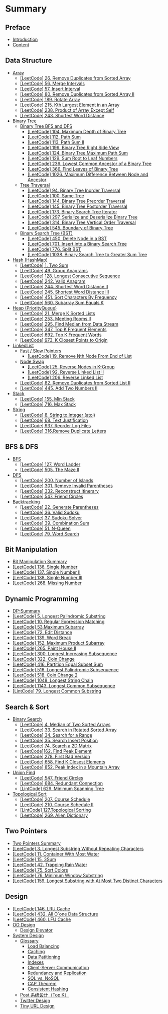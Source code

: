 # Summary

## Preface

* [Introduction](README.md)
* [Content](CONTENT.md)

## Data Structure

* [Array](data-structure/array.md)
  * [\[LeetCode\] 26. Remove Duplicates from Sorted Array](data-structure/array/remove-duplicates-from-sorted-array.md)
  * [\[LeetCode\] 56. Merge Intervals](data-structure/array/merge-intervals.md)
  * [\[LeetCode\] 57. Insert Interval](data-structure/array/insert-interval.md)
  * [\[LeetCode\] 80. Remove Duplicates from Sorted Array II](data-structure/array/remove-duplicates-from-sorted-array-ii.md)
  * [\[LeetCode\] 189. Rotate Array](data-structure/array/rotate-array.md)
  * [\[LeetCode\] 215. Kth Largest Element in an Array](data-structure/array/kth-largest-element-in-an-array.md)
  * [\[LeetCode\] 238. Product of Array Except Self](data-structure/array/product-of-array-except-self.md)
  * [\[LeetCode\] 243. Shortest Word Distance](data-structure/array/shortest-word-distance.md)
* [Binary Tree](data-structure/binary-tree.md)
  * [Binary Tree BFS and DFS](data-structure/binary-tree/binary-tree-bfs-and-dfs.md)
    * [\[LeetCode\] 104. Maximum Depth of Binary Tree](data-structure/binary-tree/binary-tree-bfs-and-dfs/maximum-depth-of-binary-tree.md)
    * [\[LeetCode\] 112. Path Sum](data-structure/binary-tree/binary-tree-bfs-and-dfs/path-sum.md)
    * [\[LeetCode\] 113. Path Sum II](data-structure/binary-tree/binary-tree-bfs-and-dfs/path-sum-ii.md)
    * [\[LeetCode\] 199. Binary Tree Right Side View](data-structure/binary-tree/binary-tree-bfs-and-dfs/binary-tree-right-side-view.md)
    * [\[LeetCode\] 124. Binary Tree Maximum Path Sum](data-structure/binary-tree/binary-tree-bfs-and-dfs/binary-tree-maximum-path-sum.md)
    * [\[LeetCode\] 129. Sum Root to Leaf Numbers](data-structure/binary-tree/binary-tree-bfs-and-dfs/sum-root-to-leaf-numbers.md)
    * [\[LeetCode\] 236. Lowest Common Ancestor of a Binary Tree](data-structure/binary-tree/binary-tree-bfs-and-dfs/lowest-common-ancestor-of-a-binary-tree.md)
    * [\[LeetCode\] 366. Find Leaves of Binary Tree ](data-structure/binary-tree/binary-tree-bfs-and-dfs/find-leaves-of-binary-tree.md)
    * [\[LeetCode\] 1026. Maximum Difference Between Node and Ancestor](data-structure/binary-tree/binary-tree-bfs-and-dfs/maximum-difference-between-node-and-ancestor.md)
  * [Tree Traversal](data-structure/binary-tree/tree-traversal.md)
    * [\[LeetCode\] 94. Binary Tree Inorder Traversal](data-structure/binary-tree/tree-traversal/binary-tree-inorder-traversal.md)
    * [\[LeetCode\] 100. Same Tree](data-structure/binary-tree/tree-traversal/same-tree.md)
    * [\[LeetCode\] 144. Binary Tree Preorder Traversal](data-structure/binary-tree/tree-traversal/binary-tree-preorder-traversal.md)
    * [\[LeetCode\] 145. Binary Tree Postorder Traversal](data-structure/binary-tree/tree-traversal/binary-tree-postorder-traversal.md)
    * [\[LeetCode\] 173. Binary Search Tree Iterator](data-structure/binary-tree/tree-traversal/leetcode-173-binary-search-tree-iterator.md)
    * [\[LeetCode\] 297. Serialize and Deserialize Binary Tree](data-structure/binary-tree/tree-traversal/serialize-and-deserialize-binary-tree.md)
    * [\[LeetCode\] 314. Binary Tree Vertical Order Traversal](data-structure/binary-tree/tree-traversal/binary-tree-vertical-order-traversal.md)
    * [\[LeetCode\] 545. Boundary of Binary Tree](data-structure/binary-tree/tree-traversal/boundary-of-binary-tree.md)
  * [Binary Search Tree \(BST\)](data-structure/binary-tree/binary-search-tree-bst.md)
    * [\[LeetCode\] 450. Delete Node in a BST](data-structure/binary-tree/binary-search-tree-bst/delete-node-in-a-bst.md)
    * [\[LeetCode\] 701. Insert into a Binary Search Tree](data-structure/binary-tree/binary-search-tree-bst/insert-into-a-binary-search-tree.md)
    * [\[LeetCode\] 776. Split BST](data-structure/binary-tree/binary-search-tree-bst/split-bst.md)
    * [\[LeetCode\] 1038. Binary Search Tree to Greater Sum Tree](data-structure/binary-tree/binary-search-tree-bst/binary-search-tree-to-greater-sum-tree.md)
* [Hash \(HashMap\)](data-structure/hash-hashmap.md)
  * [\[LeetCode\] 1. Two Sum](data-structure/hash-hashmap/two-sum.md)
  * [\[LeetCode\] 49. Group Anagrams](data-structure/hash-hashmap/group-anagrams.md)
  * [\[LeetCode\] 128. Longest Consecutive Sequence](data-structure/hash-hashmap/longest-consecutive-sequence.md)
  * [\[LeetCode\] 242. Valid Anagram](data-structure/hash-hashmap/valid-anagram.md)
  * [\[LeetCode\] 244. Shortest Word Distance II](data-structure/hash-hashmap/shortest-word-distance-ii.md)
  * [\[LeetCode\] 245. Shortest Word Distance III](data-structure/hash-hashmap/shortest-word-distance-iii.md)
  * [\[LeetCode\] 451. Sort Characters By Frequency](data-structure/hash-hashmap/sort-characters-by-frequency.md)
  * [\[LeetCode\] 560. Subarray Sum Equals K](data-structure/hash-hashmap/subarray-sum-equals-k.md)
* [Heap \(PriorityQueue\)](data-structure/heap-priorityqueue.md)
  * [\[LeetCode\] 21. Merge K Sorted Lists](data-structure/heap-priorityqueue/merge-k-sorted-lists.md)
  * [\[LeetCode\] 253. Meeting Rooms II](data-structure/heap-priorityqueue/meeting-rooms-ii.md)
  * [\[LeetCode\] 295. Find Median from Data Stream](data-structure/heap-priorityqueue/find-median-from-data-stream.md)
  * [\[LeetCode\] 347. Top K Frequent Elements](data-structure/heap-priorityqueue/top-k-frequent-elements.md)
  * [\[LeetCode\] 692. Top K Frequent Words](data-structure/heap-priorityqueue/top-k-frequent-words.md)
  * [\[LeetCode\] 973. K Closest Points to Origin](data-structure/heap-priorityqueue/k-closest-points-to-origin.md)
* [LinkedList](data-structure/linkedlist.md)
  * [Fast / Slow Pointers](data-structure/linkedlist/fast-slow-pointers.md)
    * [\[LeetCode\] 19. Remove Nth Node From End of List](data-structure/linkedlist/fast-slow-pointers/remove-nth-node-from-end-of-list.md)
  * [Node Swap](data-structure/linkedlist/node-swap.md)
    * [\[LeetCode\]  25. Reverse Nodes in K-Group](data-structure/linkedlist/node-swap/reverse-nodes-in-k-group.md)
    * [\[LeetCode\] 92. Reverse Linked List II](data-structure/linkedlist/node-swap/reverse-linked-list-ii.md)
    * [\[LeetCode\]  206. Reverse Linked List](data-structure/linkedlist/node-swap/reverse-linked-list.md)
  * [\[LeetCode\] 82. Remove Duplicates from Sorted List II](data-structure/linkedlist/remove-duplicates-from-sorted-list-ii.md)
  * [\[LeetCode\] 445. Add Two Numbers II](data-structure/linkedlist/add-two-numbers-ii.md)
* [Stack](data-structure/stack.md)
  * [\[LeetCode\] 155. Min Stack](data-structure/stack/min-stack.md)
  * [\[LeetCode\] 716. Max Stack](data-structure/stack/max-stack.md)
* [String](data-structure/string.md)
  * [\[LeetCode\] 8. String to Integer \(atoi\)](data-structure/string/string-to-integer-atoi.md)
  * [\[LeetCode\] 68. Text Justification](data-structure/string/text-justification.md)
  * [\[LeetCode\] 937. Reorder Log Files](data-structure/string/reorder-log-files.md)
  * [\[LeetCode\] 316.Remove Duplicate Letters](data-structure/string/remove-duplicate-letters.md)

## BFS & DFS

* [BFS](bfs-and-dfs/bfs-summary.md)
  * [\[LeetCode\] 127. Word Ladder](bfs-and-dfs/bfs/word-ladder.md)
  * [\[LeetCode\] 505. The Maze II](bfs-and-dfs/bfs/the-maze-ii.md)
* [DFS](bfs-and-dfs/dfs-summary.md)
  * [\[LeetCode\] 200. Number of Islands](bfs-and-dfs/dfs/number-of-islands.md)
  * [\[LeetCode\] 301. Remove Invalid Parentheses](bfs-and-dfs/dfs/remove-invalid-parentheses.md)
  * [\[LeetCode\] 332. Reconstruct Itinerary](bfs-and-dfs/dfs/reconstruct-itinerary.md)
  * [\[LeetCode\] 547. Friend Circles](bfs-and-dfs/dfs/friend-circles.md)
* [Backtracking](bfs-and-dfs/backtracking.md)
  * [\[LeetCode\] 22. Generate Parentheses](bfs-and-dfs/backtracking/generate-parentheses.md)
  * [\[LeetCode\] 36. Valid Sudoku](bfs-and-dfs/backtracking/valid-sudoku.md)
  * [\[LeetCode\] 37. Sudoku Solver](bfs-and-dfs/backtracking/sudoku-solver.md)
  * [\[LeetCode\] 39. Combination Sum](bfs-and-dfs/backtracking/combination-sum.md)
  * [\[LeetCode\] 51. N-Queen](bfs-and-dfs/backtracking/n-queen.md)
  * [\[LeetCode\] 79. Word Search](bfs-and-dfs/backtracking/word-search.md)

## Bit Manipulation

* [Bit Manipulation Summary](bit-manipulation/summary.md)
* [\[LeetCode\] 136. Single Number](bit-manipulation/single-number.md)
* [\[LeetCode\] 137. Single Number II](bit-manipulation/single-number-ii.md)
* [\[LeetCode\] 138. Single Number III](bit-manipulation/single-number-iii.md)
* [\[LeetCode\] 268. Missing Number](bit-manipulation/missing-number.md)

## Dynamic Programming

* [DP-Summary](dynamic-programming/summary.md)
* [\[LeetCode\] 5. Longest Palindromic Substring](dynamic-programming/longest-palindromic-substring.md)
* [\[LeetCode\] 10. Regular Expression Matching](dynamic-programming/regular-expression-matching.md)
* [\[LeetCode\] 53.Maximum Subarray](dynamic-programming/maximum-subarray.md)
* [\[LeetCode\] 72. Edit Distance](dynamic-programming/edit-distance.md)
* [\[LeetCode\] 139. Word Break](dynamic-programming/word-break.md)
* [\[LeetCode\] 152. Maximum Product Subarray](dynamic-programming/maximum-product-subarray.md)
* [\[LeetCode\] 265. Paint House II](dynamic-programming/paint-house-ii.md)
* [\[LeetCode\] 300. Longest Increasing Subsequence](dynamic-programming/longest-increasing-subsequence.md)
* [\[LeetCode\] 322. Coin Change](dynamic-programming/coin-change.md)
* [\[LeetCode\] 416. Partition Equal Subset Sum](dynamic-programming/partition-equal-subset-sum.md)
* [\[LeetCode\] 516. Longest Palindromic Subsequence](dynamic-programming/longest-palindromic-subsequence.md)
* [\[LeetCode\] 518. Coin Change 2](dynamic-programming/coin-change-2.md)
* [\[LeetCode\] 1048. Longest String Chain](dynamic-programming/longest-string-chain.md)
* [\[LeetCode\] 1143. Longest Common Subsequence](dynamic-programming/longest-common-subsequence.md)
* [\[LintCode\] 79. Longest Common Substring](dynamic-programming/longest-common-substring.md)

## Search & Sort

* [Binary Search](search/binary-search.md)
  * [\[LeetCode\] 4. Median of Two Sorted Arrays](search/binary-search/median-of-two-sorted-array.md)
  * [\[LeetCode\] 33. Search in Rotated Sorted Array](search/binary-search/search-in-rotated-sorted-array.md)
  * [\[LeetCode\] 34. Search for a Range](search/binary-search/search-for-a-range.md)
  * [\[LeetCode\] 35. Search Insert Position](search/binary-search/search-insert-position.md)
  * [\[LeetCode\] 74. Search a 2D Matrix](search/binary-search/search-a-2d-matrix.md)
  * [\[LeetCode\]162. Find Peak Element](search/binary-search/find-peak-element.md)
  * [\[LeetCode\] 278. First Bad Version](search/binary-search/first-bad-version.md)
  * [\[LeetCode\] 658. Find K Closest Elements](search/binary-search/find-k-closest-elements.md)
  * [\[LeetCode\] 852. Peak Index in a Mountain Array](search/binary-search/peak-index-in-a-mountain-array.md)
* [Union Find](search/union-find.md)
  * [\[LeetCode\] 547. Friend Circles](search/union-find/friend-circles.md)
  * [\[LeetCode\] 684. Redundant Connection](search/union-find/redundant-connection.md)
  * [\[LintCode\] 629. Minimum Spanning Tree](search/union-find/minimum-spanning-tree.md)
* [Topological Sort](search/topological-search.md)
  * [\[LeetCode\] 207. Course Schedule](search/topological-search/course-schedule.md)
  * [\[LeetCode\] 210. Course Schedule II](search/topological-search/course-schedule-ii.md)
  * [\[LintCode\] 127.Topological Sorting](search/topological-search/lintcode-127topological-sorting.md)
  * [\[LeetCode\] 269. Alien Dictionary](search/topological-search/alien-dictionary.md)

## Two Pointers

* [Two Pointers Summary](two-pointers/two-pointers-summary.md)
* [\[LeetCode\] 3. Longest Substring Without Repeating Characters](two-pointers/longest-substring-without-repeating-characters.md)
* [\[LeetCode\] 11. Container With Most Water](two-pointers/container-with-most-water.md)
* [\[LeetCode\] 15. 3Sum](two-pointers/3sum.md)
* [\[LeetCode\] 42. Trapping Rain Water](two-pointers/trapping-rain-water.md)
* [\[LeetCode\] 75. Sort Colors](two-pointers/sort-colors.md)
* [\[LeetCode\] 76. Minimum Window Substring](two-pointers/minimum-window-substring.md)
* [\[LeetCode\] 159. Longest Substring with At Most Two Distinct Characters](two-pointers/longest-substring-with-at-most-two-distinct-characters.md)

## Design

* [\[LeetCode\] 146. LRU Cache](design/lru-cache.md)
* [\[LeetCode\] 432. All O\`one Data Structure](design/all-oone-data-structure.md)
* [\[LeetCode\] 460. LFU Cache](design/lfu-cache.md)
* [OO Design](design/oo-design.md)
  * [Design Elevator](design/oo-design/design-elevator.md)
* [System Design](design/system-design.md)
  * [Glossary](design/system-design/glossary.md)
    * [Load Balancing](design/system-design/glossary/load-balancing.md)
    * [Caching](design/system-design/glossary/caching.md)
    * [Data Patitioning](design/system-design/glossary/data-patitioning.md)
    * [Indexes](design/system-design/glossary/indexes.md)
    * [Client-Server Communication](design/system-design/glossary/client-server-communication.md)
    * [Redundancy and Replication](design/system-design/glossary/redundancy-and-replication.md)
    * [SQL vs. NoSQL](design/system-design/glossary/sql-vs-nosql.md)
    * [CAP Theorem](design/system-design/glossary/cap-theorem.md)
    * [Consistent Hashing](design/system-design/glossary/consistent-hashing.md)
  * [Post 系统设计（Top K）](design/system-design/post-xi-tong-she-ji-ff08-top-k.md)
  * [Twitter Design](design/system-design/twitter-design.md)
  * [Tiny URL Design](design/system-design/tiny-url-design.md)

